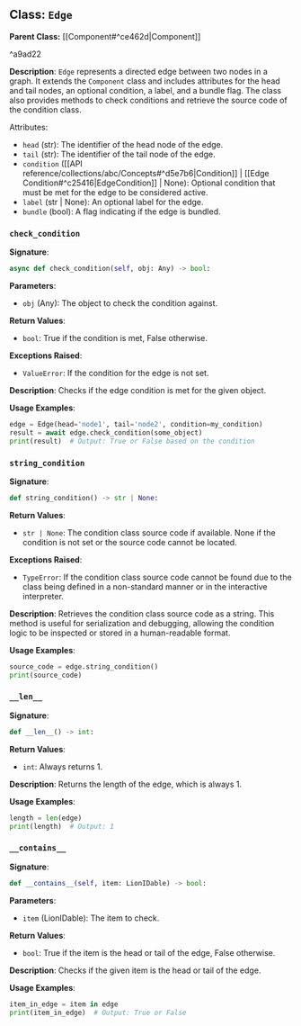 
## Class: `Edge`

**Parent Class:** [[Component#^ce462d|Component]]

^a9ad22

**Description**:
`Edge` represents a directed edge between two nodes in a graph. It extends the `Component` class and includes attributes for the head and tail nodes, an optional condition, a label, and a bundle flag. The class also provides methods to check conditions and retrieve the source code of the condition class.

Attributes:

- `head` (str): The identifier of the head node of the edge.
- `tail` (str): The identifier of the tail node of the edge.
- `condition` ([[API reference/collections/abc/Concepts#^d5e7b6|Condition]] | [[Edge Condition#^c25416|EdgeCondition]] | None): Optional condition that must be met for the edge to be considered active.
- `label` (str | None): An optional label for the edge.
- `bundle` (bool): A flag indicating if the edge is bundled.

### `check_condition`

**Signature**:
```python
async def check_condition(self, obj: Any) -> bool:
```

**Parameters**:
- `obj` (Any): The object to check the condition against.

**Return Values**:
- `bool`: True if the condition is met, False otherwise.

**Exceptions Raised**:
- `ValueError`: If the condition for the edge is not set.

**Description**:
Checks if the edge condition is met for the given object.

**Usage Examples**:
```python
edge = Edge(head='node1', tail='node2', condition=my_condition)
result = await edge.check_condition(some_object)
print(result)  # Output: True or False based on the condition
```

### `string_condition`

**Signature**:
```python
def string_condition() -> str | None:
```

**Return Values**:
- `str | None`: The condition class source code if available. None if the condition is not set or the source code cannot be located.

**Exceptions Raised**:
- `TypeError`: If the condition class source code cannot be found due to the class being defined in a non-standard manner or in the interactive interpreter.

**Description**:
Retrieves the condition class source code as a string. This method is useful for serialization and debugging, allowing the condition logic to be inspected or stored in a human-readable format.

**Usage Examples**:
```python
source_code = edge.string_condition()
print(source_code)
```

### `__len__`

**Signature**:
```python
def __len__() -> int:
```

**Return Values**:
- `int`: Always returns 1.

**Description**:
Returns the length of the edge, which is always 1.

**Usage Examples**:
```python
length = len(edge)
print(length)  # Output: 1
```

### `__contains__`

**Signature**:
```python
def __contains__(self, item: LionIDable) -> bool:
```

**Parameters**:
- `item` (LionIDable): The item to check.

**Return Values**:
- `bool`: True if the item is the head or tail of the edge, False otherwise.

**Description**:
Checks if the given item is the head or tail of the edge.

**Usage Examples**:
```python
item_in_edge = item in edge
print(item_in_edge)  # Output: True or False
```
